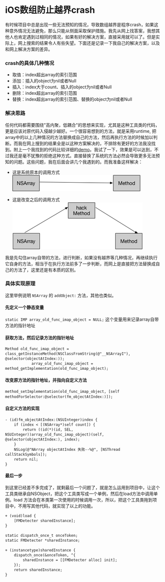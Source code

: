 # iOS数组防止越界crash
有时候项目中总是出现一些无法预知的情况，导致数组越界是程序crash，如果这种意外情况无法避免，那么只能从侧面采取保护措施。我先从网上找答案，我想其他人也肯定遇到过相同的情况，如果有好的解决方案，直接采用就可以了。但是实际上，网上搜索的结果令人有些失望。下面还是记录一下我自己的解决方案，以及和网上解决方案的差异。

### crash的具体几种情况
- 取值：index超出array的索引范围
- 添加：插入的object为nil或者Null
- 插入：index大于count、插入的object为nil或者Null
- 删除：index超出array的索引范围
- 替换：index超出array的索引范围、替换的object为nil或者Null

### 解决思路
任何代码都需要围绕"高内聚，低耦合"的思想来实现，尤其是这种工具类的代码，更是应该对原代码入侵越少越好。一个很容易想到的方法，就是采用runtime, 把array中的以上几种情况的方法替换成自己的方法，然后再执行方法的时候加以判断。而我在网上搜到的结果全是以这种方案解决的，不排除有更好的方法我没找到。附上一个我找到的代码比较详细的[demo](https://github.com/wanyakun/YKIntercepter)。我试了一下，效果是可以达到，不过我还是毫不犹豫的拒绝这种方式。直接替换了系统的方法必然会导致更多无法预知的问题。这些问题，我在后面会讲几个我遇到的。而我准备这样解决：

- 这是系统原本的调用方式
![这是系统原本的调用方式](https://raw.githubusercontent.com/suifengqjn/demoimages/master/iOS%E9%98%B2%E6%AD%A2%E6%95%B0%E6%8D%AE%E8%B6%8A%E7%95%8Ccrash/12.png)

- 这是改变之后的调用方式
![这是改变之后的调用方式](https://raw.githubusercontent.com/suifengqjn/demoimages/master/iOS%E9%98%B2%E6%AD%A2%E6%95%B0%E6%8D%AE%E8%B6%8A%E7%95%8Ccrash/13.png)

我是先勾住array自带的方法，进行判断，如果没有越界等几种情况，再继续执行它自身的方法，相当于在执行方法前多了一步判断，而网上是直接把方法替换成自己的方法了，这里还是有本质的区别。

### 具体实现原理
这里举例说明 `NSArray` 的 `addObject:` 方法，其他也类似。
#### 先定义一个静态变量
`static IMP array_old_func_imap_object = NULL;`
这个变量用来记录array自带方法的指针地址
#### 获取方法，然后记录方法的指针地址
```
Method old_func_imap_object = class_getInstanceMethod(NSClassFromString(@"__NSArrayI"), @selector(objectAtIndex:));
            array_old_func_imap_object = method_getImplementation(old_func_imap_object);
```
#### 改变原方法的指针地址，并指向自定义方法
`method_setImplementation(old_func_imap_object, [self methodForSelector:@selector(fm_objectAtIndex:)]);`
#### 自定义方法的实现
```
- (id)fm_objectAtIndex:(NSUInteger)index {
    if (index < [(NSArray*)self count]) {
        return ((id(*)(id, SEL, NSUInteger))array_old_func_imap_object)(self, @selector(objectAtIndex:), index);
    }
    NSLog(@"NArray objectAtIndex 失败--%@", [NSThread callStackSymbols]);
    return nil;
}
```
#### 最后一步
到这里已经差不多完成了，就剩最后一个问题了，就是怎么运用到项目中，让这个工具类继承自NSObject，把这个工具类写成一个单例，然后在load方法中调用单例。load 方法会在本类第一次使用的时候调用一次，所以，把这个工具类拖到项目中，不用写其他代码，就实现了以上的功能。
```
+ (void)load {
    [FMDetecter sharedInstance];
}

static dispatch_once_t onceToken;
static FMDetecter *sharedInstance;

+ (instancetype)sharedInstance {
    dispatch_once(&onceToken, ^{
        sharedInstance = [[FMDetecter alloc] init];
    });
    return sharedInstance;
}
```


